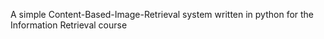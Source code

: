A simple Content-Based-Image-Retrieval system written in python for the Information Retrieval course
